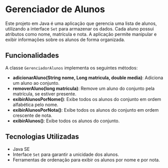 # Gerenciador de Alunos

Este projeto em Java é uma aplicação que gerencia uma lista de alunos, utilizando a interface `Set` para armazenar os dados. Cada aluno possui atributos como nome, matrícula e nota. A aplicação permite manipular e exibir informações sobre os alunos de forma organizada.

## Funcionalidades

A classe `GerenciadorAlunos` implementa os seguintes métodos:

- **adicionarAluno(String nome, Long matricula, double media)**: Adiciona um aluno ao conjunto.
- **removerAluno(long matricula)**: Remove um aluno do conjunto pela matrícula, se estiver presente.
- **exibirAlunosPorNome()**: Exibe todos os alunos do conjunto em ordem alfabética pelo nome.
- **exibirAlunosPorNota()**: Exibe todos os alunos do conjunto em ordem crescente de nota.
- **exibirAlunos()**: Exibe todos os alunos do conjunto.

## Tecnologias Utilizadas

- Java SE
- Interface `Set` para garantir a unicidade dos alunos.
- Ferramentas de ordenação para exibir os alunos por nome e por nota.
